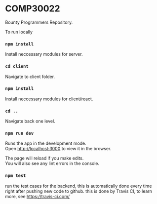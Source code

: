 # COMP30022
Bounty Programmers Repository.

To run locally
### `npm install`

Install neccessary modules for server.

### `cd client`

Navigate to client folder.

### `npm install`

Install neccessary modules for client/react.

### `cd ..`

Navigate back one level.

### `npm run dev`

Runs the app in the development mode.<br />
Open [http://localhost:3000](http://localhost:3000) to view it in the browser.

The page will reload if you make edits.<br />
You will also see any lint errors in the console.

### `npm test`

run the test cases for the backend, this is automatically done every time right after pushing new code to github.
this is done by Travis CI, to learn more, see https://travis-ci.com/
